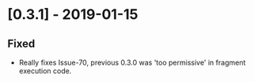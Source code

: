 # [0.3.1] - 2019-01-15

## Fixed

- Really fixes Issue-70, previous 0.3.0 was 'too permissive' in fragment execution code.

